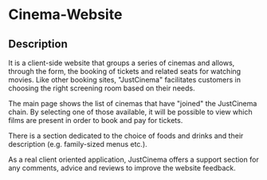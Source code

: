 # Cinema-Website

## Description 

It is a client-side website that groups a series of cinemas and allows, through the form, the booking of tickets and related seats for watching movies.
Like other booking sites, "JustCinema" facilitates customers in choosing the right screening room based on their needs.

The main page shows the list of cinemas that have "joined" the JustCinema chain. By selecting one of those available, it will be possible to view which films are present in order to book and pay for tickets.

There is a section dedicated to the choice of foods and drinks and their description (e.g. family-sized menus etc.).

As a real client oriented application, JustCinema offers a support section for any comments, advice and reviews to improve the website feedback.
